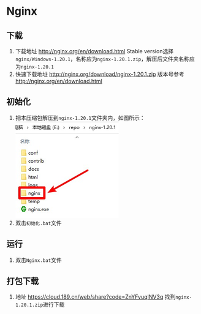 # Nginx

## 下载
1. 下载地址 http://nginx.org/en/download.html Stable version选择`nginx/Windows-1.20.1`，名称应为`nginx-1.20.1.zip`，解压后文件夹名称应为`nginx-1.20.1`
2. 快速下载地址 http://nginx.org/download/nginx-1.20.1.zip 版本号参考 http://nginx.org/en/download.html

## 初始化
1. 把本压缩包解压到`nginx-1.20.1`文件夹内，如图所示：  
![初始化示例](img/初始化示例.jpg)
2. 双击`初始化.bat`文件

## 运行
1. 双击`Nginx.bat`文件

## 打包下载
1. 地址 https://cloud.189.cn/web/share?code=ZnYFvuqINV3q 找到`nginx-1.20.1.zip`进行下载  
